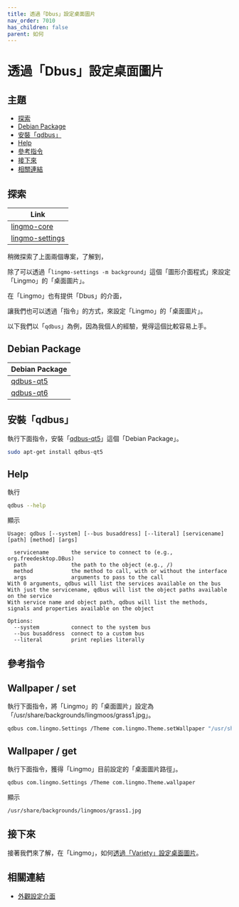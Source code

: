```yaml
---
title: 透過「Dbus」設定桌面圖片
nav_order: 7010
has_children: false
parent: 如何
---
```



# 透過「Dbus」設定桌面圖片




## 主題

* [探索](#探索)
* [Debian Package](#debian-package)
* [安裝「qdbus」](#安裝qdbus)
* [Help](#help)
* [參考指令](#參考指令)
* [接下來](#接下來)
* [相關連結](#相關連結)




## 探索

| Link |
| ---- |
| [lingmo-core](https://github.com/LingmoOS/lingmo-core/blob/main/settings-daemon/theme/thememanager.cpp#L301-L319) |
| [lingmo-settings](https://github.com/LingmoOS/lingmo-settings/blob/main/src/background.cpp#L16-L21) |

稍微探索了上面兩個專案，了解到，

除了可以透過「`lingmo-settings -m background`」這個「圖形介面程式」來設定「Lingmo」的「桌面圖片」。

在「Lingmo」也有提供「Dbus」的介面，

讓我們也可以透過「指令」的方式，來設定「Lingmo」的「桌面圖片」。

以下我們以「`qdbus`」為例，因為我個人的經驗，覺得這個比較容易上手。




## Debian Package

| Debian Package |
| -------------- |
| [qdbus-qt5](https://packages.debian.org/stable/qdbus-qt5) |
| [qdbus-qt6](https://packages.debian.org/stable/qdbus-qt6) |




## 安裝「qdbus」

執行下面指令，安裝「[qdbus-qt5](https://packages.debian.org/stable/qdbus-qt5)」這個「Debian Package」。

``` sh
sudo apt-get install qdbus-qt5
```




## Help

執行

``` sh
qdbus --help
```

顯示

```
Usage: qdbus [--system] [--bus busaddress] [--literal] [servicename] [path] [method] [args]

  servicename       the service to connect to (e.g., org.freedesktop.DBus)
  path              the path to the object (e.g., /)
  method            the method to call, with or without the interface
  args              arguments to pass to the call
With 0 arguments, qdbus will list the services available on the bus
With just the servicename, qdbus will list the object paths available on the service
With service name and object path, qdbus will list the methods, signals and properties available on the object

Options:
  --system          connect to the system bus
  --bus busaddress  connect to a custom bus
  --literal         print replies literally
```




## 參考指令

## Wallpaper / set

執行下面指令，將「Lingmo」的「桌面圖片」設定為「/usr/share/backgrounds/lingmoos/grass1.jpg」。

``` sh
qdbus com.lingmo.Settings /Theme com.lingmo.Theme.setWallpaper "/usr/share/backgrounds/lingmoos/grass1.jpg"
```




## Wallpaper / get

執行下面指令，獲得「Lingmo」目前設定的「桌面圖片路徑」。

``` sh
qdbus com.lingmo.Settings /Theme com.lingmo.Theme.wallpaper
```

顯示

```
/usr/share/backgrounds/lingmoos/grass1.jpg
```




## 接下來

接著我們來了解，在「Lingmo」，如何[透過「Variety」設定桌面圖片](https://samwhelp.github.io/note-about-lingmo/read/howto/set-wallpaper-by-variety.html)。




## 相關連結

* [外觀設定介面](https://samwhelp.github.io/note-about-lingmo/read/subject/style/config.html)
